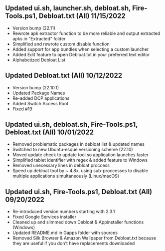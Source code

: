 ## Updated ui.sh, launcher.sh, debloat.sh, Fire-Tools.ps1, Debloat.txt (All) 11/15/2022
- Version bump (22.11)
- Rewrote apk extractor function to be more reliable and output extracted apks in "Extracted" folder
- Simplified and rewrote custom disable function
- Added support for app bundles when selecting a custom launcher
- Added Edit feature to open Debloat.txt in your preferred text editor
- Alphabetized Debloat List

## Updated Debloat.txt (All) 10/12/2022
- Version bump (22.10.1)
- Updated Package Names
- Re-added DCP applications
- Added Switch Access Root
- Fixed #19

## Updated ui.sh, debloat.sh, Fire-Tools.ps1, Debloat.txt (All) 10/01/2022
- Removed problematic packages in debloat list & updated names
- Switched to new Ubuntu-esque versioning scheme (22.10)
- Moved update check to update tool so application launches faster
- Simplified tablet identifier with regex & added feature to Windows
- Removed unecessary lines in debloat proccess
- Speed up debloat tool by ~ 4.8x, using sub-proccesses to disable multiple applications simultaneously (Linux/macOS)

## Updated ui.sh, Fire-Tools.ps1, Debloat.txt (All) 09/20/2022
- Re-introduced version numbers starting with 2.3.1
- Fixed Google Services installer
- Cleaned up and slimmed down Debloat & Appinstaller functions (Windows)
- Updated README.md in Gapps folder with sources
- Removed Silk Browser & Amazon Wallpaper from Debloat.txt because they are useful if you don't have replacements downloaded
